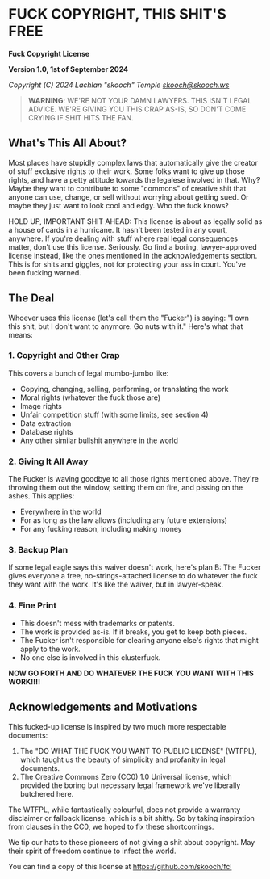 # FUCK COPYRIGHT, THIS SHIT'S FREE

**Fuck Copyright License**

**Version 1.0, 1st of September 2024**

*Copyright (C) 2024 Lachlan "skooch" Temple <skooch@skooch.ws>*

> **WARNING**: WE'RE NOT YOUR DAMN LAWYERS. THIS ISN'T LEGAL ADVICE. WE'RE GIVING YOU THIS CRAP AS-IS, SO DON'T COME CRYING IF SHIT HITS THE FAN.

## What's This All About?

Most places have stupidly complex laws that automatically give the creator of stuff exclusive rights to their work. Some folks want to give up those rights, and have a petty attitude towards the legalese involved in that. Why? Maybe they want to contribute to some "commons" of creative shit that anyone can use, change, or sell without worrying about getting sued. Or maybe they just want to look cool and edgy. Who the fuck knows?

HOLD UP, IMPORTANT SHIT AHEAD: This license is about as legally solid as a house of cards in a hurricane. It hasn't been tested in any court, anywhere. If you're dealing with stuff where real legal consequences matter, don't use this license. Seriously. Go find a boring, lawyer-approved license instead, like the ones mentioned in the acknowledgements section. This is for shits and giggles, not for protecting your ass in court. You've been fucking warned.

## The Deal

Whoever uses this license (let's call them the "Fucker") is saying: "I own this shit, but I don't want to anymore. Go nuts with it." Here's what that means:

### 1. Copyright and Other Crap

This covers a bunch of legal mumbo-jumbo like:

- Copying, changing, selling, performing, or translating the work
- Moral rights (whatever the fuck those are)
- Image rights
- Unfair competition stuff (with some limits, see section 4)
- Data extraction
- Database rights
- Any other similar bullshit anywhere in the world

### 2. Giving It All Away

The Fucker is waving goodbye to all those rights mentioned above. They're throwing them out the window, setting them on fire, and pissing on the ashes. This applies:

- Everywhere in the world
- For as long as the law allows (including any future extensions)
- For any fucking reason, including making money

### 3. Backup Plan

If some legal eagle says this waiver doesn't work, here's plan B: The Fucker gives everyone a free, no-strings-attached license to do whatever the fuck they want with the work. It's like the waiver, but in lawyer-speak.

### 4. Fine Print

- This doesn't mess with trademarks or patents.
- The work is provided as-is. If it breaks, you get to keep both pieces.
- The Fucker isn't responsible for clearing anyone else's rights that might apply to the work.
- No one else is involved in this clusterfuck.

**NOW GO FORTH AND DO WHATEVER THE FUCK YOU WANT WITH THIS WORK!!!!**

## Acknowledgements and Motivations

This fucked-up license is inspired by two much more respectable documents:

1. The "DO WHAT THE FUCK YOU WANT TO PUBLIC LICENSE" (WTFPL), which taught us the beauty of simplicity and profanity in legal documents.
2. The Creative Commons Zero (CC0) 1.0 Universal license, which provided the boring but necessary legal framework we've liberally butchered here.

The WTFPL, while fantastically colourful, does not provide a warranty disclaimer or fallback license, which is a bit shitty. So by taking inspiration from clauses in the CC0, we hoped to fix these shortcomings.

We tip our hats to these pioneers of not giving a shit about copyright. May their spirit of freedom continue to infect the world.

You can find a copy of this license at https://github.com/skooch/fcl
